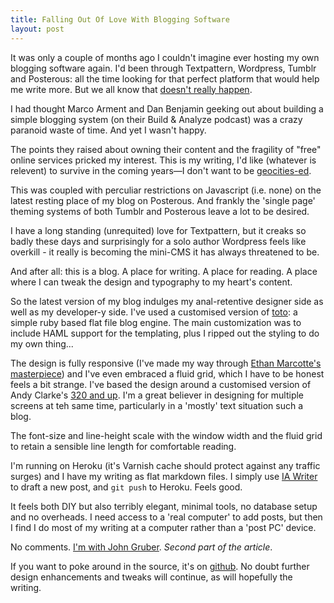 ```yaml
---
title: Falling Out Of Love With Blogging Software
layout: post
---
```


[voltar]: http://maxvoltar.com/archive/i-want-to-write-more

It was only a couple of months ago I couldn't imagine ever hosting my own blogging software again. I'd been through Textpattern, Wordpress, Tumblr and Posterous: all the time looking for that perfect platform that would help me write more. But we all know that [doesn't really happen][voltar].

I had thought Marco Arment and Dan Benjamin geeking out about building a simple blogging system (on their Build & Analyze podcast) was a crazy paranoid waste of time. And yet I wasn't happy.

The points they raised about owning their content and the fragility of "free" online services pricked my interest. This is my writing, I'd like (whatever is relevent) to survive in the coming years—I don't want to be [geocities-ed](http://geocities.yahoo.com/index.php).

This was coupled with perculiar restrictions on Javascript (i.e. none) on the latest resting place of my blog on Posterous. And frankly the 'single page' theming systems of both Tumblr and Posterous leave a lot to be desired.

I have a long standing (unrequited) love for Textpattern, but it creaks so badly these days and surprisingly for a solo author Wordpress feels like overkill - it really is becoming the mini-CMS it has always threatened to be.

And after all: this is a blog. A place for writing. A place for reading. A place where I can tweak the design and typography to my heart's content.

So the latest version of my blog indulges my anal-retentive designer side as well as my developer-y side. I've used a customised version of [toto][]: a simple ruby based flat file blog engine. The main customization was to include HAML support for the templating, plus I ripped out the styling to do my own thing...

[toto]: http://cloudhead.io/toto

The design is fully responsive (I've made my way through [Ethan Marcotte's masterpiece][bkaprt4]) and I've even embraced a fluid grid, which I have to be honest feels a bit strange. I've based the design around a customised version of Andy Clarke's [320 and up][]. I'm a great believer in designing for multiple screens at teh same time, particularly in a 'mostly' text situation such a blog.

[bkaprt4]: http://www.abookapart.com/products/responsive-web-design
[320 and up]: http://stuffandnonsense.co.uk/projects/320andup/

The font-size and line-height scale with the window width and the fluid grid to retain a sensible line length for comfortable reading.

I'm running on Heroku (it's Varnish cache should protect against any traffic surges) and I have my writing as flat markdown files. I simply use [IA Writer] to draft a new post, and `git push` to Heroku. Feels good.

[IA Writer]: http://www.iawriter.com

It feels both DIY but also terribly elegant, minimal tools, no database setup and no overheads. I need access to a 'real computer' to add posts, but then I find I do most of my writing at a computer rather than a 'post PC' device.

No comments. [I'm with John Gruber](http://daringfireball.net/2010/06/whats_fair). *Second part of the article*.

If you want to poke around in the source, it's on [github][]. No doubt further design enhancements and tweaks will continue, as will hopefully the writing.

[github]: https://github.com/andycroll/andycroll